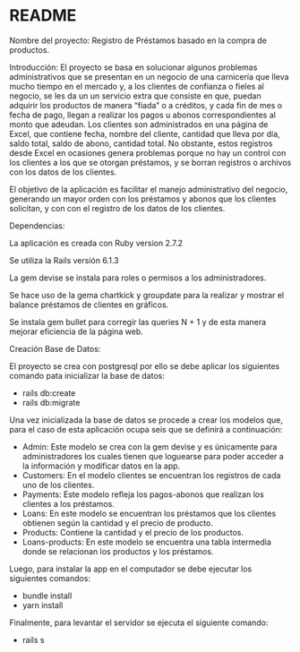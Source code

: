 # README
Nombre del proyecto: Registro de Préstamos basado en la compra de productos.

Introducción:
El proyecto se basa en solucionar algunos problemas administrativos que se presentan en un negocio de una carnicería que lleva mucho tiempo en el mercado y, a los clientes de confianza o fieles al negocio, se les da un un servicio extra que consiste en que, puedan adquirir los productos de manera “fiada” o a créditos, y cada fin de mes o fecha de pago, llegan a realizar los pagos u abonos correspondientes al monto que adeudan. Los clientes son administrados en una página de Excel, que contiene fecha, nombre del cliente, cantidad que lleva por día, saldo total, saldo de abono, cantidad total. No obstante, estos registros desde Excel en ocasiones genera problemas porque no hay un control con los clientes a los que se otorgan préstamos, y se borran registros o archivos con los datos de los clientes.

El objetivo de la aplicación es facilitar el manejo administrativo del negocio, generando un mayor orden con los préstamos y abonos que los clientes solicitan, y con con el registro de los datos de los clientes. 

Dependencias:

La aplicación es creada con Ruby version 2.7.2 

Se utiliza la Rails versión 6.1.3

La gem devise se instala para roles o permisos a los administradores.

Se hace uso de la gema chartkick y groupdate para la realizar y mostrar el balance préstamos de clientes en gráficos.

Se instala gem bullet para corregir las queries N + 1 y de esta manera mejorar eficiencia de la página web.

Creación Base de Datos:

El proyecto se crea con postgresql por ello se debe aplicar los siguientes comando pata inicializar la base de datos:
  * rails db:create
  * rails db:migrate

Una vez inicializada la base de datos se procede a crear los modelos que, para el caso de esta aplicación ocupa seis que se definirá a continuación:

 * Admin: Este modelo se crea con la gem devise y es únicamente para administradores los cuales tienen que loguearse para poder acceder a la información y modificar datos en la app.
 * Customers: En el modelo clientes se encuentran los registros de cada uno de los clientes.
 * Payments: Este modelo refleja los pagos-abonos que realizan los clientes a los préstamos. 
 * Loans: En este modelo se encuentran los préstamos que los clientes obtienen según la cantidad y el precio de producto. 
 * Products: Contiene la cantidad y el precio de los productos.
 * Loans-products: En este modelo se encuentra una tabla intermedia donde se relacionan los productos y los préstamos.

Luego, para instalar la app en el computador se debe ejecutar los siguientes comandos:

* bundle install
* yarn install

Finalmente, para levantar el servidor se ejecuta el siguiente comando:

* rails s


